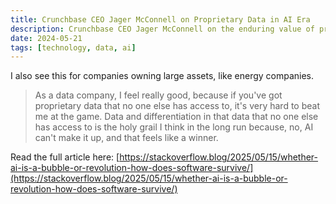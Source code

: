 ```yaml
---
title: Crunchbase CEO Jager McConnell on Proprietary Data in AI Era
description: Crunchbase CEO Jager McConnell on the enduring value of proprietary data in the age of AI.
date: 2024-05-21
tags: [technology, data, ai]
---
```


I also see this for companies owning large assets, like energy companies. 

> As a data company, I feel really good, because if you've got proprietary data that no one else has access to, it's very hard to beat me at the game. Data and differentiation in that data that no one else has access to is the holy grail I think in the long run because, no, AI can't make it up, and that feels like a winner.

Read the full article here: [https://stackoverflow.blog/2025/05/15/whether-ai-is-a-bubble-or-revolution-how-does-software-survive/](https://stackoverflow.blog/2025/05/15/whether-ai-is-a-bubble-or-revolution-how-does-software-survive/)